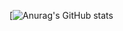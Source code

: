 [![Anurag's GitHub stats](https://github-readme-stats.vercel.app/api?username=tavichh&count_private=true&show_icons=true?theme=Gradient)
